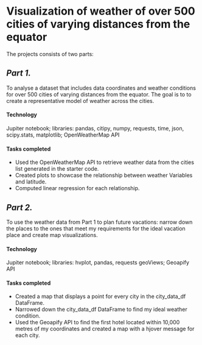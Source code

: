 # Visualization of weather of over 500 cities of varying distances from the equator
The projects consists of two parts:

## ***Part 1.***
To analyse a dataset that includes data coordinates and weather conditions for over 500 cities of varying distances from the equator. The goal is to to create a representative model of weather across the cities.
#### Technology
Jupiter notebook; libraries: pandas, citipy, numpy, requests, time, json, scipy.stats, matplotlib; OpenWeatherMap API
#### Tasks completed
- Used the OpenWeatherMap API to retrieve weather data from the cities list generated in the starter code.
- Created plots to showcase the relationship between weather Variables and latitude.
- Computed linear regression for each relationship.

## ***Part 2.***
To use the weather data from Part 1 to plan future vacations: narrow down the places to the ones that meet my requirements for the ideal vacation place and create map visualizations.
#### Technology
Jupiter notebook; libraries: hvplot, pandas, requests geoViews; Geoapify API
#### Tasks completed
- Created a map that displays a point for every city in the city_data_df DataFrame. 
- Narrowed down the city_data_df DataFrame to find my ideal weather condition.
- Used the Geoapify API to find the first hotel located within 10,000 metres of my coordinates and created a map with a hjover message for each city.



